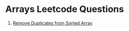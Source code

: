 # Arrays Leetcode Questions

1. [Remove Duplicates from Sorted Array](https://leetcode.com/problems/remove-duplicates-from-sorted-array/submissions/1412249647)
